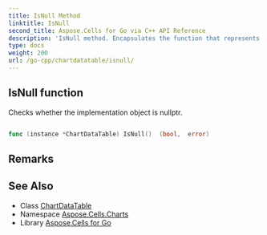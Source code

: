 ```yaml
---
title: IsNull Method 
linktitle: IsNull
second_title: Aspose.Cells for Go via C++ API Reference
description: 'IsNull method. Encapsulates the function that represents isnull in Go.'
type: docs
weight: 200
url: /go-cpp/chartdatatable/isnull/
---
```


## IsNull function

Checks whether the implementation object is nullptr.

```go

func (instance *ChartDataTable) IsNull()  (bool,  error) 

```

## Remarks


## See Also

* Class [ChartDataTable](../)
* Namespace [Aspose.Cells.Charts](../../)
* Library [Aspose.Cells for Go](../../../)
